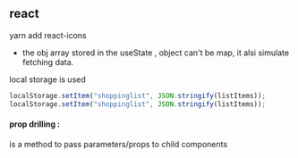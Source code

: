 ## react

yarn add react-icons

- the obj array stored in the useState , object can't be map, it alsi simulate fetching data.

local storage is used

```javascript
localStorage.setItem("shoppinglist", JSON.stringify(listItems));
localStorage.setItem("shoppinglist", JSON.stringify(listItems));
```

#### prop drilling :

is a method to pass parameters/props to child components
